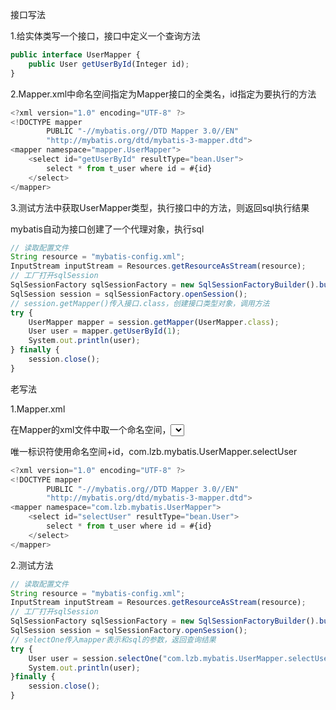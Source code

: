 接口写法

1.给实体类写一个接口，接口中定义一个查询方法

```javascript
public interface UserMapper {
    public User getUserById(Integer id);
}
```

2.Mapper.xml中命名空间指定为Mapper接口的全类名，id指定为要执行的方法

```javascript
<?xml version="1.0" encoding="UTF-8" ?>
<!DOCTYPE mapper
        PUBLIC "-//mybatis.org//DTD Mapper 3.0//EN"
        "http://mybatis.org/dtd/mybatis-3-mapper.dtd">
<mapper namespace="mapper.UserMapper">
    <select id="getUserById" resultType="bean.User">
        select * from t_user where id = #{id}
    </select>
</mapper>
```

3.测试方法中获取UserMapper类型，执行接口中的方法，则返回sql执行结果

mybatis自动为接口创建了一个代理对象，执行sql

```javascript
// 读取配置文件
String resource = "mybatis-config.xml";
InputStream inputStream = Resources.getResourceAsStream(resource);
// 工厂打开sqlSession
SqlSessionFactory sqlSessionFactory = new SqlSessionFactoryBuilder().build(inputStream);
SqlSession session = sqlSessionFactory.openSession();
// session.getMapper()传入接口.class，创建接口类型对象，调用方法
try {
    UserMapper mapper = session.getMapper(UserMapper.class);
    User user = mapper.getUserById(1);
    System.out.println(user);
} finally {
    session.close();
}
```







老写法

1.Mapper.xml

在Mapper的xml文件中取一个命名空间，<select>中指定标识符id和返回类型，写sql语句

唯一标识符使用命名空间+id，com.lzb.mybatis.UserMapper.selectUser

```javascript
<?xml version="1.0" encoding="UTF-8" ?>
<!DOCTYPE mapper
        PUBLIC "-//mybatis.org//DTD Mapper 3.0//EN"
        "http://mybatis.org/dtd/mybatis-3-mapper.dtd">
<mapper namespace="com.lzb.mybatis.UserMapper">
    <select id="selectUser" resultType="bean.User">
        select * from t_user where id = #{id}
    </select>
</mapper>
```

2.测试方法

```javascript
// 读取配置文件
String resource = "mybatis-config.xml";
InputStream inputStream = Resources.getResourceAsStream(resource);
// 工厂打开sqlSession
SqlSessionFactory sqlSessionFactory = new SqlSessionFactoryBuilder().build(inputStream);
SqlSession session = sqlSessionFactory.openSession();
// selectOne传入mapper表示和sql的参数，返回查询结果
try {
    User user = session.selectOne("com.lzb.mybatis.UserMapper.selectUser", 1);
    System.out.println(user);
}finally {
    session.close();
}
```





